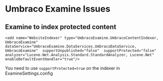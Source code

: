 # Umbraco Examine Issues

## Examine to index protected content

`<add name="WebsiteIndexer" type="UmbracoExamine.UmbracoContentIndexer, UmbracoExamine" 
    dataService="UmbracoExamine.DataServices.UmbracoDataService, UmbracoExamine" 
    supportUnpublished="false" 
    supportProtected="false" 
    analyzer="Lucene.Net.Analysis.Standard.StandardAnalyzer, Lucene.Net" 
    enableDefaultEventHandler="true"/>`
    
You need to use `supportProtected=true` on the indexer in ExamineSettings.config
